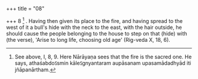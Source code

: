 +++
title = "08"

+++
8 [^5] . Having then given its place to the fire, and having spread to the west of it a bull's hide with the neck to the east, with the hair outside, he should cause the people belonging to the house to step on that (hide) with (the verse), 'Arise to long life, choosing old age' (Rig-veda X, 18, 6).


[^5]:  See above, I, 8, 9. Here Nārāyaṇa sees that the fire is the sacred one. He says, athaśabdoऽsmin kāleऽgnyantaram aupāsanam upasamādadhyād iti jñāpanārtham.
